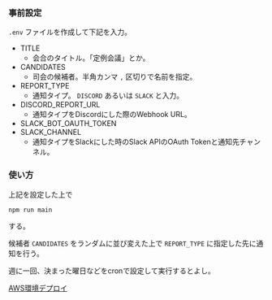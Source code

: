 ### 事前設定


`.env` ファイルを作成して下記を入力。

- TITLE
  - 会合のタイトル。「定例会議」とか。
- CANDIDATES
  - 司会の候補者。半角カンマ `,` 区切りで名前を指定。
- REPORT_TYPE
  - 通知タイプ。 `DISCORD` あるいは `SLACK` と入力。
- DISCORD_REPORT_URL
  - 通知タイプをDiscordにした際のWebhook URL。
- SLACK_BOT_OAUTH_TOKEN
- SLACK_CHANNEL
  - 通知タイプをSlackにした時のSlack APIのOAuth Tokenと通知先チャンネル。

### 使い方


上記を設定した上で

```
npm run main
```

する。

候補者 `CANDIDATES` をランダムに並び変えた上で `REPORT_TYPE` に指定した先に通知を行う。

週に一回、決まった曜日などをcronで設定して実行するとよし。

[AWS環境デプロイ](./DEPLOY_TF.md)